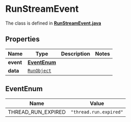 

# RunStreamEvent

The class is defined in **[RunStreamEvent.java](../../src/main/java/org/openapitools/model/RunStreamEvent.java)**

## Properties

Name | Type | Description | Notes
------------ | ------------- | ------------- | -------------
**event** | [**EventEnum**](#EventEnum) |  | 
**data** | [`RunObject`](RunObject.md) |  | 

## EventEnum

Name | Value
---- | -----
THREAD_RUN_EXPIRED | `"thread.run.expired"`



